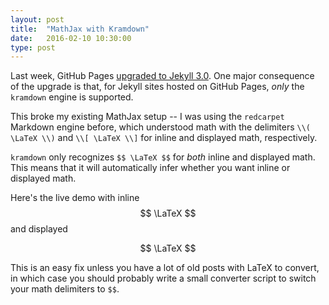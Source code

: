 ```yaml
---
layout: post
title:  "MathJax with Kramdown"
date:   2016-02-10 10:30:00
type: post
---
```

Last week, GitHub Pages [upgraded to Jekyll 3.0][jekyll].
One major consequence of the upgrade is that, for Jekyll sites hosted on GitHub Pages, _only_ the `kramdown` engine is supported.

This broke my existing MathJax setup -- I was using the `redcarpet` Markdown engine before, which understood math with the delimiters `\\( \LaTeX \\)` and `\\[ \LaTeX \\]` for inline and displayed math, respectively.

`kramdown` only recognizes `$$ \LaTeX $$` for _both_ inline and displayed math.
This means that it will automatically infer whether you want inline or displayed math.

Here's the live demo with inline $$ \LaTeX $$ and displayed

$$ \LaTeX $$

This is an easy fix unless you have a lot of old posts with LaTeX to convert, in which case you should probably write a small converter script to switch your math delimiters to `$$`. 

[jekyll]:https://github.com/blog/2100-github-pages-now-faster-and-simpler-with-jekyll-3-0
